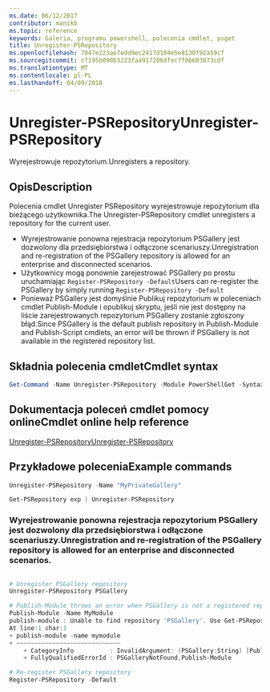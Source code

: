 ```yaml
---
ms.date: 06/12/2017
contributor: manikb
ms.topic: reference
keywords: Galeria, programu powershell, polecenia cmdlet, psget
title: Unregister-PSRepository
ms.openlocfilehash: 7847e223ae7edd9ec2417d104e5e8130f92a59cf
ms.sourcegitcommit: cf195b090b3223fa4917206dfec7f0b603873cdf
ms.translationtype: MT
ms.contentlocale: pl-PL
ms.lasthandoff: 04/09/2018
---
```

# <a name="unregister-psrepository"></a><span data-ttu-id="264c4-103">Unregister-PSRepository</span><span class="sxs-lookup"><span data-stu-id="264c4-103">Unregister-PSRepository</span></span>

<span data-ttu-id="264c4-104">Wyrejestrowuje repozytorium.</span><span class="sxs-lookup"><span data-stu-id="264c4-104">Unregisters a repository.</span></span>

## <a name="description"></a><span data-ttu-id="264c4-105">Opis</span><span class="sxs-lookup"><span data-stu-id="264c4-105">Description</span></span>

<span data-ttu-id="264c4-106">Polecenia cmdlet Unregister PSRepository wyrejestrowuje repozytorium dla bieżącego użytkownika.</span><span class="sxs-lookup"><span data-stu-id="264c4-106">The Unregister-PSRepository cmdlet unregisters a repository for the current user.</span></span>
- <span data-ttu-id="264c4-107">Wyrejestrowanie ponowna rejestracja repozytorium PSGallery jest dozwolony dla przedsiębiorstwa i odłączone scenariuszy.</span><span class="sxs-lookup"><span data-stu-id="264c4-107">Unregistration and re-registration of the PSGallery repository is allowed for an enterprise and disconnected scenarios.</span></span>
- <span data-ttu-id="264c4-108">Użytkownicy mogą ponownie zarejestrować PSGallery po prostu uruchamiając `Register-PSRepository -Default`</span><span class="sxs-lookup"><span data-stu-id="264c4-108">Users can re-register the PSGallery by simply running `Register-PSRepository -Default`</span></span>
- <span data-ttu-id="264c4-109">Ponieważ PSGallery jest domyślnie Publikuj repozytorium w poleceniach cmdlet Publish-Module i opublikuj skryptu, jeśli nie jest dostępny na liście zarejestrowanych repozytorium PSGallery zostanie zgłoszony błąd.</span><span class="sxs-lookup"><span data-stu-id="264c4-109">Since PSGallery is the default publish repository in Publish-Module and Publish-Script cmdlets, an error will be thrown if PSGallery is not available in the registered repository list.</span></span>

## <a name="cmdlet-syntax"></a><span data-ttu-id="264c4-110">Składnia polecenia cmdlet</span><span class="sxs-lookup"><span data-stu-id="264c4-110">Cmdlet syntax</span></span>

```powershell
Get-Command -Name Unregister-PSRepository -Module PowerShellGet -Syntax
```
## <a name="cmdlet-online-help-reference"></a><span data-ttu-id="264c4-111">Dokumentacja poleceń cmdlet pomocy online</span><span class="sxs-lookup"><span data-stu-id="264c4-111">Cmdlet online help reference</span></span>

[<span data-ttu-id="264c4-112">Unregister-PSRepository</span><span class="sxs-lookup"><span data-stu-id="264c4-112">Unregister-PSRepository</span></span>](http://go.microsoft.com/fwlink/?LinkID=517130)

## <a name="example-commands"></a><span data-ttu-id="264c4-113">Przykładowe polecenia</span><span class="sxs-lookup"><span data-stu-id="264c4-113">Example commands</span></span>

```powershell
Unregister-PSRepository -Name "MyPrivateGallery"

Get-PSRepository exp | Unregister-PSRepository
```

### <a name="unregistration-and-re-registration-of-the-psgallery-repository-is-allowed-for-an-enterprise-and-disconnected-scenarios"></a><span data-ttu-id="264c4-114">Wyrejestrowanie ponowna rejestracja repozytorium PSGallery jest dozwolony dla przedsiębiorstwa i odłączone scenariuszy.</span><span class="sxs-lookup"><span data-stu-id="264c4-114">Unregistration and re-registration of the PSGallery repository is allowed for an enterprise and disconnected scenarios.</span></span>
```powershell

# Unregister PSGallery repository
Unregister-PSRepository PSGallery

# Publish-Module throws an error when PSGallery is not a registered repository
Publish-Module -Name MyModule
publish-module : Unable to find repository 'PSGallery'. Use Get-PSRepository to see all available repositories. Try again after specifying a valid repository name. You can use 'Register-PSRepository -Default' to register the PSGallery repository.
At line:1 char:1
+ publish-module -name mymodule
+ ~~~~~~~~~~~~~~~~~~~~~~~~~~~~~
    + CategoryInfo          : InvalidArgument: (PSGallery:String) [Publish-Module], ArgumentException
    + FullyQualifiedErrorId : PSGalleryNotFound,Publish-Module

# Re-register PSGallery repository
Register-PSRepository -Default
```